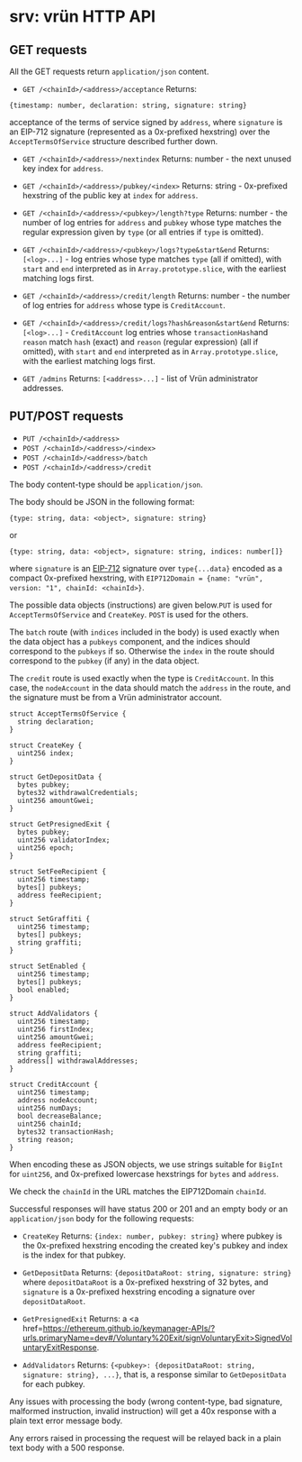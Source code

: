 # srv: vrün HTTP API

## GET requests

All the GET requests return `application/json` content.

- `GET /<chainId>/<address>/acceptance`
Returns:
```
{timestamp: number, declaration: string, signature: string}
```
acceptance of the terms of service signed by `address`, where `signature` is an
EIP-712 signature (represented as a 0x-prefixed hexstring) over the
`AcceptTermsOfService` structure described further down.

- `GET /<chainId>/<address>/nextindex`
Returns: number - the next unused key index for `address`.

- `GET /<chainId>/<address>/pubkey/<index>`
Returns: string - 0x-prefixed hexstring of the public key at `index` for
`address`.

- `GET /<chainId>/<address>/<pubkey>/length?type`
Returns: number - the number of log entries for `address` and `pubkey` whose
type matches the regular expression given by `type` (or all entries if `type`
is omitted).

- `GET /<chainId>/<address>/<pubkey>/logs?type&start&end`
Returns: `[<log>...]` - log entries whose type matches `type` (all if omitted),
with `start` and `end` interpreted as in `Array.prototype.slice`, with the
earliest matching logs first.

- `GET /<chainId>/<address>/credit/length`
Returns: number - the number of log entries for `address` whose type is
`CreditAccount`.

- `GET /<chainId>/<address>/credit/logs?hash&reason&start&end`
Returns: `[<log>...]` - `CreditAccount` log entries whose `transactionHash`and
`reason` match `hash` (exact) and `reason` (regular expression) (all if
omitted), with `start` and `end` interpreted as in `Array.prototype.slice`,
with the earliest matching logs first.

- `GET /admins`
Returns: `[<address>...]` - list of Vrün administrator addresses.

## PUT/POST requests

- `PUT /<chainId>/<address>`
- `POST /<chainId>/<address>/<index>`
- `POST /<chainId>/<address>/batch`
- `POST /<chainId>/<address>/credit`

The body content-type should be `application/json`.

The body should be JSON in the following format:
```
{type: string, data: <object>, signature: string}
```
or
```
{type: string, data: <object>, signature: string, indices: number[]}
```
where `signature` is an [EIP-712](https://eips.ethereum.org/EIPS/eip-712)
signature over `type{...data}` encoded as a compact 0x-prefixed hexstring, with
`EIP712Domain = {name: "vrün", version: "1", chainId: <chainId>}`.

The possible data objects (instructions) are given below.`PUT` is used for
`AcceptTermsOfService` and `CreateKey`. `POST` is used for the others.

The `batch` route (with `indices` included in the body) is used exactly when
the data object has a `pubkeys` component, and the indices should correspond to
the `pubkeys` if so. Otherwise the `index` in the route should correspond to the
`pubkey` (if any) in the data object.

The `credit` route is used exactly when the type is `CreditAccount`. In this
case, the `nodeAccount` in the data should match the `address` in the route,
and the signature must be from a Vrün administrator account.

```
struct AcceptTermsOfService {
  string declaration;
}

struct CreateKey {
  uint256 index;
}

struct GetDepositData {
  bytes pubkey;
  bytes32 withdrawalCredentials;
  uint256 amountGwei;
}

struct GetPresignedExit {
  bytes pubkey;
  uint256 validatorIndex;
  uint256 epoch;
}

struct SetFeeRecipient {
  uint256 timestamp;
  bytes[] pubkeys;
  address feeRecipient;
}

struct SetGraffiti {
  uint256 timestamp;
  bytes[] pubkeys;
  string graffiti;
}

struct SetEnabled {
  uint256 timestamp;
  bytes[] pubkeys;
  bool enabled;
}

struct AddValidators {
  uint256 timestamp;
  uint256 firstIndex;
  uint256 amountGwei;
  address feeRecipient;
  string graffiti;
  address[] withdrawalAddresses;
}

struct CreditAccount {
  uint256 timestamp;
  address nodeAccount;
  uint256 numDays;
  bool decreaseBalance;
  uint256 chainId;
  bytes32 transactionHash;
  string reason;
}
```

When encoding these as JSON objects, we use strings suitable for `BigInt` for
`uint256`, and 0x-prefixed lowercase hexstrings for `bytes` and `address`.

We check the `chainId` in the URL matches the EIP712Domain `chainId`.

Successful responses will have status 200 or 201 and an empty body or an
`application/json` body for the following requests:

- `CreateKey` Returns: `{index: number, pubkey: string}`
where pubkey is the 0x-prefixed hexstring encoding the created key's pubkey
and index is the index for that pubkey.

- `GetDepositData` Returns: `{depositDataRoot: string, signature: string}`
where `depositDataRoot` is a 0x-prefixed hexstring of 32 bytes, and
`signature` is a 0x-prefixed hexstring encoding a signature over
`depositDataRoot`.

- `GetPresignedExit` Returns: a <a href=https://ethereum.github.io/keymanager-APIs/?urls.primaryName=dev#/Voluntary%20Exit/signVoluntaryExit>SignedVoluntaryExitResponse</a>.

- `AddValidators` Returns: `{<pubkey>: {depositDataRoot: string, signature: string}, ...}`,
that is, a response similar to `GetDepositData` for each pubkey.

Any issues with processing the body (wrong content-type, bad signature,
malformed instruction, invalid instruction) will get a 40x response with a
plain text error message body.

Any errors raised in processing the request will be relayed back in a plain
text body with a 500 response.
